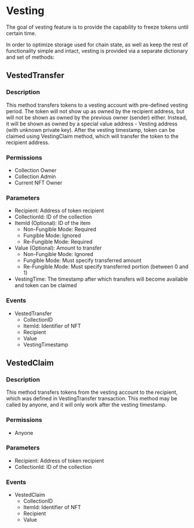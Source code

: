 # Vesting

The goal of vesting feature is to provide the capability to freeze tokens until certain time.

In order to optimize storage used for chain state, as well as keep the rest of functionality simple and intact, vesting is provided via a separate dictionary and set of methods:

## VestedTransfer

### Description
This method transfers tokens to a vesting account with pre-defined vesting period. The token will not show up as owned by the recipient address, but will not be shown as owned by the previous owner (sender) either. Instead, it will be shown as owned by a special value address - Vesting address (with unknown private key). After the vesting timestamp, token can be claimed using VestingClaim method, which will transfer the token to the recipient address.

### Permissions
* Collection Owner
* Collection Admin
* Current NFT Owner

### Parameters
* Recipient: Address of token recipient
* CollectionId: ID of the collection
* ItemId (Optional): ID of the item
    * Non-Fungible Mode: Required
    * Fungible Mode: Ignored
    * Re-Fungible Mode: Required
* Value (Optional): Amount to transfer
    * Non-Fungible Mode: Ignored
    * Fungible Mode: Must specify transferred amount
    * Re-Fungible Mode: Must specify transferred portion (between 0 and 1)
* VestingTime: The timestamp after which transfers will become available and token can be claimed

### Events
* VestedTransfer
    * CollectionID
    * ItemId: Identifier of NFT
    * Recipient
    * Value
    * VestingTimestamp

## VestedClaim

### Description
This method transfers tokens from the vesting account to the recipient, which was defined in VestingTransfer transaction. This method may be called by anyone, and it will only work after the vesting timestamp.

### Permissions
* Anyone

### Parameters
* Recipient: Address of token recipient
* CollectionId: ID of the collection

### Events
* VestedClaim
    * CollectionID
    * ItemId: Identifier of NFT
    * Recipient
    * Value

